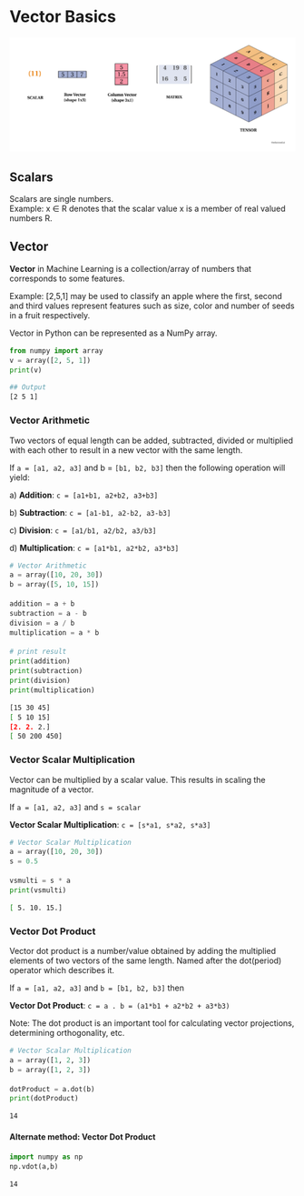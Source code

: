 # Vector Basics



![](../../../.gitbook/assets/scalar_vector_matrix.png)

## **Scalars**

Scalars are single numbers.  
Example: x ∈ R denotes that the scalar value x is a member of real valued numbers R.

## Vector

**Vector** in Machine Learning is a collection/array of numbers that corresponds to some features. 

Example:  \[2,5,1\] may be used to classify an apple where the first, second and third values represent features such as size, color and number of seeds in a fruit respectively.

Vector in Python can be represented as a NumPy array.

```python
from numpy import array
v = array([2, 5, 1])
print(v)
```

```bash
## Output
[2 5 1]
```

### Vector Arithmetic <a id="Vector-Arithmetic"></a>

Two vectors of equal length can be added, subtracted, divided or multiplied with each other to result in a new vector with the same length.

If `a = [a1, a2, a3]` and b = `[b1, b2, b3]` then the following operation will yield:

a\) **Addition**: `c = [a1+b1, a2+b2, a3+b3]`

b\) **Subtraction**: `c = [a1-b1, a2-b2, a3-b3]`

c\) **Division**: `c = [a1/b1, a2/b2, a3/b3]`

d\) **Multiplication**: `c = [a1*b1, a2*b2, a3*b3]`

```python
# Vector Arithmetic
a = array([10, 20, 30])
b = array([5, 10, 15])

addition = a + b
subtraction = a - b
division = a / b
multiplication = a * b

# print result
print(addition)
print(subtraction)
print(division)
print(multiplication)
```

```bash
[15 30 45]
[ 5 10 15]
[2. 2. 2.]
[ 50 200 450]
```

### Vector Scalar Multiplication <a id="Vector-Scalar-Multiplication"></a>

Vector can be multiplied by a scalar value. This results in scaling the magnitude of a vector.

If `a = [a1, a2, a3]` and `s = scalar`

**Vector Scalar Multiplication**: `c = [s*a1, s*a2, s*a3]`

```python
# Vector Scalar Multiplication
a = array([10, 20, 30])
s = 0.5

vsmulti = s * a
print(vsmulti)
```

```bash
[ 5. 10. 15.]
```

### Vector Dot Product <a id="Vector-Dot-Product"></a>

Vector dot product is a number/value obtained by adding the multiplied elements of two vectors of the same length. Named after the dot\(period\) operator which describes it.

If `a = [a1, a2, a3]` and `b = [b1, b2, b3]` then

**Vector Dot Product**: `c = a . b = (a1*b1 + a2*b2 + a3*b3)`

Note: The dot product is an important tool for calculating vector projections, determining orthogonality, etc.

```python
# Vector Scalar Multiplication
a = array([1, 2, 3])
b = array([1, 2, 3])

dotProduct = a.dot(b)
print(dotProduct)
```

```bash
14
```

#### Alternate method: Vector Dot Product

```python
import numpy as np
np.vdot(a,b)
```

```text
14
```

